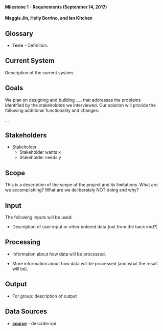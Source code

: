#### Milestone 1 - Requirements (September 14, 2017)
#### Maggie Jin, Holly Borrino, and Ian Kitchen 



## Glossary

* __Term__ - Definition.


## Current System

Description of the current system.


## Goals

We plan on designing and building ___ that addresses the problems identified by the stakeholders we interviewed. Our solution will provide the following additional functionality and changes:

...

## Stakeholders

* Stakeholder
    * Stakeholder wants x
    * Stakeholder needs y
    
    
## Scope

This is a description of the scope of the project and its limitations. What are we accomplishing? What are we deliberately NOT doing and why?


## Input

The following inputs will be used:

* Description of user input or other entered data (not from the back end?)


## Processing

* Information about how data will be processed.

* More information about how data will be processed (and what the result will be).


## Output

* For group: description of output


## Data Sources

* __[source](url)__ - describe api
